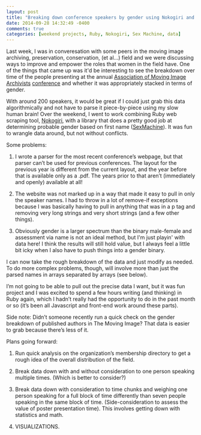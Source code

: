 ```yaml
---
layout: post
title: "Breaking down conference speakers by gender using Nokogiri and SexMachine"
date: 2014-09-28 14:32:49 -0400
comments: true
categories: [weekend projects, Ruby, Nokogiri, Sex Machine, data]
---
```


Last week, I was in converesation with some peers in the moving image archiving, preservation, conservation, (et al...) field and we were discussing ways to improve and empower the roles that women in the field have. One of the things that came up was it'd be interesting to see the breakdown over time of the people presenting at the annual [Association of Moving Image Archivists](http://amianet.org) [conference](http://www.amiaconference.com) and whether it was appropriately stacked in terms of gender.

With around 200 speakers, it would be great if I could just grab this data algorithmically and not have to parse it piece-by-piece using my slow human brain! Over the weekend, I went to work combining Ruby web scraping tool, [Nokogiri](http://nokogiri.org/), with a library that does a pretty good job at determining probable gender based on first name ([SexMachine](https://github.com/bmuller/sexmachine)). It was fun to wrangle data around, but not without conflicts.

Some problems:

1. I wrote a parser for the most recent conference’s webpage, but that parser can’t be used for previous conferences. The layout for the previous year is different from the current layout, and the year before that is available only as a .pdf. The years prior to that aren’t (immediately and openly) available at all!

2. The website was not marked up in a way that made it easy to pull in only the speaker names. I had to throw in a lot of remove-if exceptions because I was basically having to pull in anything that was in a p tag and removing very long strings and very short strings (and a few other things).

3. Obviously gender is a larger spectrum than the binary male-female and assessment via name is not an ideal method, but I'm just playin' with data here! I think the results will still hold value, but I always feel a little bit icky when I also have to push things into a gender binary.

I can now take the rough breakdown of the data and just modify as needed. To do more complex problems, though, will involve more than just the parsed names in arrays separated by arrays (see below).

I’m not going to be able to pull out the precise data I want, but it was fun project and I was excited to spend a few hours writing (and thinking) in Ruby again, which I hadn’t really had the opportunity to do in the past month or so (it’s been all Javascript and front-end work around these parts). 

Side note: Didn’t someone recently run a quick check on the gender breakdown of published authors in The Moving Image? That data is easier to grab because there’s less of it.

Plans going forward:

1. Run quick analysis on the organization’s membership directory to get a rough idea of the overall distribution of the field.

2. Break data down with and without consideration to one person speaking multiple times. (Which is better to consider?)

3. Break data down with consideration to time chunks and weighing one person speaking for a full block of time differently than seven people speaking in the same block of time. (Side-consideration to assess the value of poster presentation time). This involves getting down with statistics and math.

4. VISUALIZATIONS.